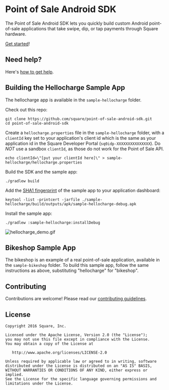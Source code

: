 # Point of Sale Android SDK

The Point of Sale Android SDK lets you quickly build custom Android point-of-sale applications that take swipe, dip, or tap payments through Square hardware.

[Get started](http://docs.connect.squareup.com/articles/register-api-android/)!

## Need help?

Here's [how to get help](https://docs.connect.squareup.com/articles/faq/#implementationquestions).

## Building the Hellocharge Sample App

The hellocharge app is available in the `sample-hellocharge` folder.

Check out this repo:

```
git clone https://github.com/square/point-of-sale-android-sdk.git
cd point-of-sale-android-sdk
```

Create a `hellocharge.properties` file in the `sample-hellocharge` folder, with a `clientId` key set to your application's client id which is the same as your application id in the Square Developer Portal (`sq0idp-XXXXXXXXXXXXXXX`). Do *NOT* use a sandbox `clientId`, as those do not work for the Point of Sale API.

```
echo clientId=\"[put your clientId here]\" > sample-hellocharge/hellocharge.properties
```

Build the SDK and the sample app:

```
./gradlew build
```

Add the [SHA1 fingerprint](https://docs.connect.squareup.com/articles/android-app-fingerprint/) of the sample app to your application dashboard:

```
keytool -list -printcert -jarfile ./sample-hellocharge/build/outputs/apk/sample-hellocharge-debug.apk
```

Install the sample app:

```
./gradlew :sample-hellocharge:installDebug
```

![hellocharge_demo.gif](sample-hellocharge/assets/hellocharge_demo.gif)

## Bikeshop Sample App

The bikeshop is an example of a real point-of-sale application, available in the `sample-bikeshop` folder. To build this sample app, follow the same instructions as above, substituting "hellocharge" for "bikeshop".

## Contributing

Contributions are welcome! Please read our [contributing guidelines](.github/CONTRIBUTING.md).

## License

    Copyright 2016 Square, Inc.

    Licensed under the Apache License, Version 2.0 (the "License");
    you may not use this file except in compliance with the License.
    You may obtain a copy of the License at

       http://www.apache.org/licenses/LICENSE-2.0

    Unless required by applicable law or agreed to in writing, software
    distributed under the License is distributed on an "AS IS" BASIS,
    WITHOUT WARRANTIES OR CONDITIONS OF ANY KIND, either express or implied.
    See the License for the specific language governing permissions and
    limitations under the License.
